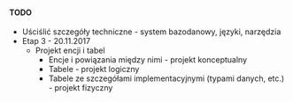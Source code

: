 #### TODO

* Uściślić szczegóły techniczne - system bazodanowy, języki, narzędzia
* Etap 3 - 20.11.2017
	* Projekt encji i tabel
		* Encje i powiązania między nimi - projekt konceptualny
		* Tabele - projekt logiczny
		* Tabele ze szczegółami implementacyjnymi (typami danych, etc.) - projekt fizyczny
